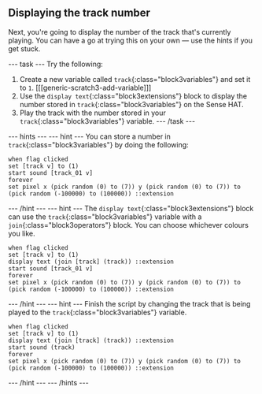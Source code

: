 ## Displaying the track number

Next, you're going to display the number of the track that's currently playing. You can have a go at trying this on your own — use the hints if you get stuck.

--- task ---
Try the following:
1. Create a new variable called `track`{:class="block3variables"} and set it to `1`.
   [[[generic-scratch3-add-variable]]]
1. Use the `display text`{:class="block3extensions"} block to display the number stored in `track`{:class="block3variables"} on the Sense HAT.
1. Play the track with the number stored in your `track`{:class="block3variables"} variable.
--- /task ---

--- hints --- --- hint ---
You can store a number in `track`{:class="block3variables"} by doing the following:
```blocks3
when flag clicked
set [track v] to (1)
start sound [track_01 v]
forever
set pixel x (pick random (0) to (7)) y (pick random (0) to (7)) to (pick random (-100000) to (100000)) ::extension
```
--- /hint --- --- hint ---
The `display text`{:class="block3extensions"} block can use the `track`{:class="block3variables"} variable with a `join`{:class="block3operators"} block. You can choose whichever colours you like.
```blocks3
when flag clicked
set [track v] to (1)
display text (join [track] (track)) ::extension
start sound [track_01 v]
forever
set pixel x (pick random (0) to (7)) y (pick random (0) to (7)) to (pick random (-100000) to (100000)) ::extension
```
--- /hint --- --- hint ---
Finish the script by changing the track that is being played to the `track`{:class="block3variables"} variable.
```blocks3
when flag clicked
set [track v] to (1)
display text (join [track] (track)) ::extension
start sound (track)
forever
set pixel x (pick random (0) to (7)) y (pick random (0) to (7)) to (pick random (-100000) to (100000)) ::extension
```
--- /hint --- --- /hints ---
